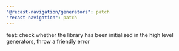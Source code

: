 ```yaml
---
"@recast-navigation/generators": patch
"recast-navigation": patch
---
```


feat: check whether the library has been initialised in the high level generators, throw a friendly error
